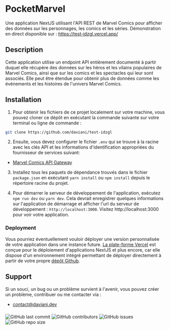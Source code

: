# PocketMarvel

Une application NextJS utilisant l'API REST de Marvel Comics pour afficher des données sur les personnages, les comics et les séries.
Démonstration en direct disponible sur : https://test-idzgl.vercel.app/

## Description

Cette application utilise un endpoint API entièrement documenté à partir duquel elle récupère des données sur les héros et les vilains populaires de Marvel Comics, ainsi que sur les comics et les spectacles qui leur sont associés. Elle peut être étendue pour obtenir plus de données comme les événements et les histoires de l'univers Marvel Comics.

## Installation

1. Pour obtenir les fichiers de ce projet localement sur votre machine, vous pouvez cloner ce dépôt en exécutant la commande suivante sur votre terminal ou ligne de commande :

```bash
git clone https://github.com/daviani/test-idzgl
```

2. Ensuite, vous devez configurer le fichier `.env` qui se trouve à la racine avec les clés API et les informations d'identification appropriées du fournisseur de services suivant:

- [Marvel Comics API Gateway](https://developer.marvel.com)

3. Installez tous les paquets de dépendance trouvés dans le fichier `package.json` en exécutant `yarn install` ou `npm install` depuis le répertoire racine du projet.

4. Pour démarrer le serveur de développement de l'application, exécutez `npm run dev` ou `yarn dev`. Cela devrait enregistrer quelques informations sur l'application de démarrage et afficher l'url du serveur de développement : `http://localhost:3000`. Visitez http://localhost:3000 pour voir votre application.


### Deployment

Vous pourriez éventuellement vouloir déployer une version personnalisée de votre application dans une instance future. [La plate-forme Vercel](https://vercel.com/) est conçue pour le déploiement d'applications NextJS et plus encore, car elle dispose d'un environnement intégré permettant de déployer directement à partir de votre propre [dépôt Github](https://github.com/new).

## Support

Si un souci, un bug ou un problème survient à l'avenir, vous pouvez créer un problème, contribuer ou me contacter via :

- [contact@daviani.dev](mailto:contact@daviani.dev)


###

![GitHub last commit](https://img.shields.io/github/last-commit/daviani/test-idzgl) ![GitHub contributors](https://img.shields.io/github/contributors/daviani/test-idzgl) ![GitHub issues](https://img.shields.io/github/issues/cvrlnolan/pocketmarvel) ![GitHub repo size](https://img.shields.io/github/repo-size/daviani/test-idzgl)


